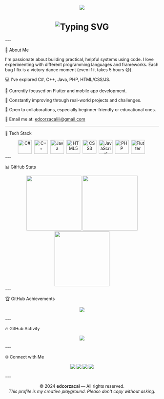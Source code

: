 <!-- 🌐 Header Banner --><p align="center">
  <img src="https://capsule-render.vercel.app/api?type=waving&color=0f0f0f&height=160&section=header&text=Welcome%20to%20edcorzacal's%20World!&fontColor=00FFFF&fontSize=32&animation=twinkling&fontAlignY=35" />
</p><!-- ⌨️ Typing Bio --><h1 align="center">
  <img src="https://readme-typing-svg.demolab.com?font=Fira+Code&size=25&duration=3000&pause=1000&color=00FFFF&center=true&vCenter=true&width=900&lines=Hey+there%2C+I'm+edcorzacal+%F0%9F%91%8B;Aspiring+Full-Stack+Dev+%7C+Bug+Squasher+%F0%9F%90%9B;Learning+by+Doing+%7C+Building+One+Project+at+a+Time!" alt="Typing SVG" />
</h1>
---

🧠 About Me

I'm passionate about building practical, helpful systems using code.
I love experimenting with different programming languages and frameworks.
Each bug I fix is a victory dance moment (even if it takes 5 hours 😅).

💻 I've explored C#, C++, Java, PHP, HTML/CSS/JS.

📱 Currently focused on Flutter and mobile app development.

🌱 Constantly improving through real-world projects and challenges.

🤝 Open to collaborations, especially beginner-friendly or educational ones.

📧 Email me at: edcorzacaliii@gmail.com



---

🚀 Tech Stack

<div align="center">
  <img title="C#" src="https://cdn.jsdelivr.net/gh/devicons/devicon/icons/csharp/csharp-original.svg" width="45"/>&nbsp;
  <img title="C++" src="https://cdn.jsdelivr.net/gh/devicons/devicon/icons/cplusplus/cplusplus-original.svg" width="45"/>&nbsp;
  <img title="Java" src="https://cdn.jsdelivr.net/gh/devicons/devicon/icons/java/java-original.svg" width="45"/>&nbsp;
  <img title="HTML5" src="https://cdn.jsdelivr.net/gh/devicons/devicon/icons/html5/html5-original.svg" width="45"/>&nbsp;
  <img title="CSS3" src="https://cdn.jsdelivr.net/gh/devicons/devicon/icons/css3/css3-original.svg" width="45"/>&nbsp;
  <img title="JavaScript" src="https://cdn.jsdelivr.net/gh/devicons/devicon/icons/javascript/javascript-original.svg" width="45"/>&nbsp;
  <img title="PHP" src="https://cdn.jsdelivr.net/gh/devicons/devicon/icons/php/php-original.svg" width="45"/>&nbsp;
  <img title="Flutter" src="https://cdn.jsdelivr.net/gh/devicons/devicon/icons/flutter/flutter-original.svg" width="45"/>&nbsp;
</div>
---

📊 GitHub Stats

<div align="center">
  <img src="https://github-readme-stats.vercel.app/api?username=edcorzacal&show_icons=true&theme=tokyonight&border_radius=8&count_private=true&hide_title=true" height="180"/>
  <img src="https://github-readme-streak-stats.herokuapp.com/?user=edcorzacal&theme=tokyonight&border_radius=8" height="180"/>
  <img src="https://github-readme-stats.vercel.app/api/top-langs/?username=edcorzacal&layout=compact&theme=tokyonight&border_radius=8&langs_count=8" height="180"/>
</div>
---

🏆 GitHub Achievements

<p align="center">
  <img src="https://github-profile-trophy.vercel.app/?username=edcorzacal&theme=algolia&margin-w=8&no-frame=true" />
</p>
---

🔥 GitHub Activity

<p align="center">
  <img src="https://github-readme-activity-graph.vercel.app/graph?username=edcorzacal&theme=github-dark&hide_border=true&area=true"/>
</p>
---

🌐 Connect with Me

<p align="center">
  <a href="mailto:edcorzacaliii@gmail.com"><img src="https://img.shields.io/badge/Gmail-D14836?style=for-the-badge&logo=gmail&logoColor=white"/></a>
  <a href="https://github.com/edcorzacal"><img src="https://img.shields.io/badge/GitHub-000000?style=for-the-badge&logo=github&logoColor=white"/></a>
  <a href="https://facebook.com/edcor.zacallll"><img src="https://img.shields.io/badge/Facebook-1877F2?style=for-the-badge&logo=facebook&logoColor=white"/></a>
  <a href="https://www.instagram.com/zacal_edcor"><img src="https://img.shields.io/badge/Instagram-E4405F?style=for-the-badge&logo=instagram&logoColor=white"/></a>
</p>
---

<p align="center">
  © 2024 <strong>edcorzacal</strong> — All rights reserved. <br>
  <em>This profile is my creative playground. Please don't copy without asking.</em>
</p>
